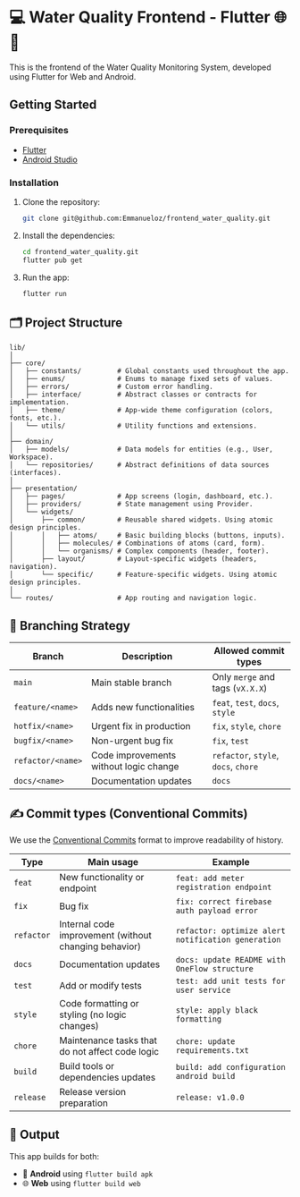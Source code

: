 # 💻 Water Quality Frontend - Flutter 🌐📱

This is the frontend of the Water Quality Monitoring System, developed using Flutter for Web and Android.

## Getting Started

### Prerequisites

- [Flutter](https://docs.flutter.dev/get-started/install)
- [Android Studio](https://developer.android.com/studio)

### Installation

1. Clone the repository:

   ```bash
   git clone git@github.com:Emmanueloz/frontend_water_quality.git
   ```

2. Install the dependencies:

   ```bash
   cd frontend_water_quality.git
   flutter pub get
   ```

3. Run the app:

   ```bash
   flutter run
   ```

## 🗂️ Project Structure

```plaintext
lib/
│
├── core/
│   ├── constants/         # Global constants used throughout the app.
│   ├── enums/             # Enums to manage fixed sets of values.
│   ├── errors/            # Custom error handling.
│   ├── interface/         # Abstract classes or contracts for implementation.
│   ├── theme/             # App-wide theme configuration (colors, fonts, etc.).
│   └── utils/             # Utility functions and extensions.
│
├── domain/
│   ├── models/            # Data models for entities (e.g., User, Workspace).
│   └── repositories/      # Abstract definitions of data sources (interfaces).
│
├── presentation/
│   ├── pages/             # App screens (login, dashboard, etc.).
│   ├── providers/         # State management using Provider.
│   └── widgets/
│       ├── common/        # Reusable shared widgets. Using atomic design principles.
│       │   ├── atoms/     # Basic building blocks (buttons, inputs).
│       │   ├── molecules/ # Combinations of atoms (card, form).
│       │   └── organisms/ # Complex components (header, footer).
│       ├── layout/        # Layout-specific widgets (headers, navigation).
│       └── specific/      # Feature-specific widgets. Using atomic design principles.
│
└── routes/                # App routing and navigation logic.
```

## 🌿 Branching Strategy

| Branch            | Description                            | Allowed commit types                 |
| ----------------- | -------------------------------------- | ------------------------------------ |
| `main`            | Main stable branch                     | Only `merge` and tags (`vX.X.X`)     |
| `feature/<name>`  | Adds new functionalities               | `feat`, `test`, `docs`, `style`      |
| `hotfix/<name>`   | Urgent fix in production               | `fix`, `style`, `chore`              |
| `bugfix/<name>`   | Non-urgent bug fix                     | `fix`, `test`                        |
| `refactor/<name>` | Code improvements without logic change | `refactor`, `style`, `docs`, `chore` |
| `docs/<name>`     | Documentation updates                  | `docs`                               |

## ✍️ Commit types (Conventional Commits)

We use the [Conventional Commits](https://www.conventionalcommits.org/) format to improve readability of history.

| Type       | Main usage                                            | Example                                            |
| ---------- | ----------------------------------------------------- | -------------------------------------------------- |
| `feat`     | New functionality or endpoint                         | `feat: add meter registration endpoint`            |
| `fix`      | Bug fix                                               | `fix: correct firebase auth payload error`         |
| `refactor` | Internal code improvement (without changing behavior) | `refactor: optimize alert notification generation` |
| `docs`     | Documentation updates                                 | `docs: update README with OneFlow structure`       |
| `test`     | Add or modify tests                                   | `test: add unit tests for user service`            |
| `style`    | Code formatting or styling (no logic changes)         | `style: apply black formatting`                    |
| `chore`    | Maintenance tasks that do not affect code logic       | `chore: update requirements.txt`                   |
| `build`    | Build tools or dependencies updates                   | `build: add configuration android build`           |
| `release`  | Release version preparation                           | `release: v1.0.0`                                  |

## 🚀 Output

This app builds for both:

- 📱 **Android** using `flutter build apk`
- 🌐 **Web** using `flutter build web`
